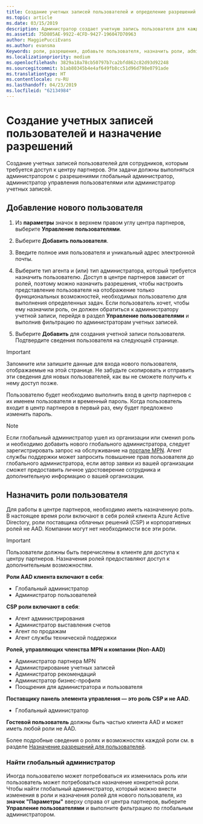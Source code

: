 ```yaml
---
title: Создание учетных записей пользователей и определение разрешений | Центр партнеров
ms.topic: article
ms.date: 03/15/2019
description: Администратор создает учетную запись пользователя для каждого сотрудника партнера, которому необходим доступ к Центру партнеров.
ms.assetid: 75D805AE-9922-4CFD-9427-196047D70963
author: MaggiePucciEvans
ms.author: evansma
Keywords: роли, разрешения, добавьте пользователя, назначить роли, admin, агент,
ms.localizationpriority: medium
ms.openlocfilehash: 3829a18a78cb50797b7ca2bfd862c82d93d92248
ms.sourcegitcommit: b1ab80345b4e4af649fb8cc51d96d798e0791ade
ms.translationtype: HT
ms.contentlocale: ru-RU
ms.lasthandoff: 04/23/2019
ms.locfileid: "62134984"
---
```

# <a name="create-user-accounts-and-assign-permissions"></a>Создание учетных записей пользователей и назначение разрешений

Создание учетных записей пользователей для сотрудников, которым требуется доступ к центру партнеров. Эти задачи должны выполняться администратором с разрешениями глобальный администратор, администратор управления пользователями или администратор учетных записей. 


## <a name="add-a-new-user"></a>Добавление нового пользователя

1. Из **параметры** значок в верхнем правом углу центра партнеров, выберите **Управление пользователями**.

2.  Выберите **Добавить пользователя**.

3.  Введите полное имя пользователя и уникальный адрес электронной почты.

4.  Выберите тип агента и (или) тип администратора, который требуется назначить пользователю. Доступ в центре партнеров зависит от ролей, поэтому можно назначить разрешения, чтобы настроить представление пользователя на отображение только функциональных возможностей, необходимых пользователю для выполнения определенных задач.  Если пользователь хочет, чтобы ему назначили роль, он должен обратиться к администратору учетной записи, перейдя в раздел **Управление пользователями** и выполнив фильтрацию по администраторам учетных записей.

5.  Выберите **Добавить** для создания учетной записи пользователя. Подтвердите сведения пользователя на следующей странице.

> [!IMPORTANT]  
> Запомните или запишите данные для входа нового пользователя, отображаемые на этой странице. Не забудьте скопировать и отправить эти сведения для новых пользователей, как вы не сможете получить к нему доступ позже. 

Пользователю будет необходимо выполнить вход в центр партнеров с их именем пользователя и временный пароль. Когда пользователь входит в центр партнеров в первый раз, ему будет предложено изменить пароль. 

> [!NOTE]  
>  Если глобальный администратор ушел из организации или сменил роль и необходимо добавить нового глобального администратора, следует зарегистрировать запрос на обслуживание на [портале MPN](https://partner.microsoft.com/support). Агент службы поддержки может запросить повышение прав пользователя до глобального администратора, если автор заявки из вашей организации сможет предоставить личное удостоверение сотрудника и дополнительную информацию о вашей организации.

## <a name="assign-user-roles"></a>Назначить роли пользователя

Для работы в центре партнеров, необходимо иметь назначенную роль.  В настоящее время роли включают в себя ролей клиента Azure Active Directory, роли поставщика облачных решений (CSP) и корпоративных ролей не AAD. Компании могут нет необходимости все эти роли.

>[!Important]
>Пользователи должны быть перечислены в клиенте для доступа к центру партнеров. Назначения ролей предоставляют доступ к дополнительным возможностям.


**Роли AAD клиента включают в себя**:
- Глобальный администратор
- Администратор пользователей

**CSP роли включают в себя**:
- Агент администрирования
- Администратор выставления счетов
- Агент по продажам
- Агент службы технической поддержки

**Ролей, управляющих членства MPN и компании (Non-AAD)**
- Администратор партнера MPN
- Администрирование учетных записей
- Администратор рекомендаций
- Администратор бизнес-профиля
- Поощрения для администратора и пользователя

**Поставщику панель элемента управления — это роль CSP и не AAD**.
- Глобальный администратор

**Гостевой пользователь** должны быть частью клиента AAD и может иметь любой роли не AAD.

Более подробные сведения о ролях и возможностях каждой роли см. в разделе [Назначение разрешений для пользователей](permissions-overview.md).



### <a name="find-your-global-admin"></a>Найти глобальный администратор

Иногда пользователю может потребоваться их изменилась роль или пользователь может потребоваться назначение конкретной роли.  
Чтобы найти глобальный администратор, который можно внести изменения в роли и назначения ролей для нового пользователя, из **значок "Параметры"** вверху справа от центра партнеров, выберите **Управление пользователями** и выполните фильтрацию по глобальным администратором. 







